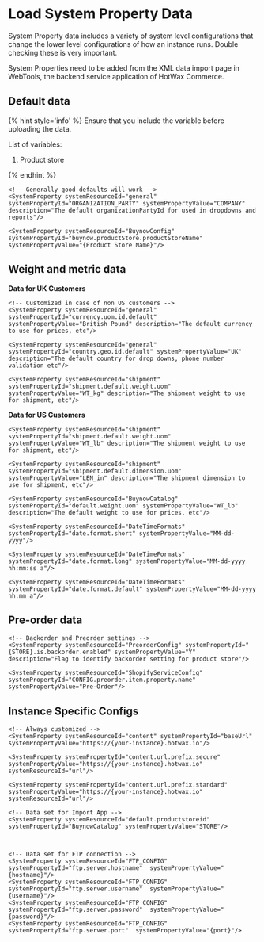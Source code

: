 # Load System Property Data

System Property data includes a variety of system level configurations that change the lower level configurations of how an instance runs. Double checking these is very important.

System Properties need to be added from the XML data import page in WebTools, the backend service application of HotWax Commerce.

## Default data

{% hint style='info' %}
Ensure that you include the variable before uploading the data.

List of variables: 
1. Product store

{% endhint %}

```
<!-- Generally good defaults will work -->
<SystemProperty systemResourceId="general" systemPropertyId="ORGANIZATION_PARTY" systemPropertyValue="COMPANY" description="The default organizationPartyId for used in dropdowns and reports"/>

<SystemProperty systemResourceId="BuynowConfig" systemPropertyId="buynow.productStore.productStoreName" systemPropertyValue="{Product Store Name}"/>
```

## Weight and metric data

**Data for UK Customers**

```
<!-- Customized in case of non US customers -->
<SystemProperty systemResourceId="general" systemPropertyId="currency.uom.id.default" systemPropertyValue="British Pound" description="The default currency to use for prices, etc"/>

<SystemProperty systemResourceId="general" systemPropertyId="country.geo.id.default" systemPropertyValue="UK" description="The default country for drop downs, phone number validation etc"/>
```

```
<SystemProperty systemResourceId="shipment" systemPropertyId="shipment.default.weight.uom" systemPropertyValue="WT_kg" description="The shipment weight to use for shipment, etc"/>
```

**Data for US Customers**
```
<SystemProperty systemResourceId="shipment" systemPropertyId="shipment.default.weight.uom" systemPropertyValue="WT_lb" description="The shipment weight to use for shipment, etc"/>

<SystemProperty systemResourceId="shipment" systemPropertyId="shipment.default.dimension.uom" systemPropertyValue="LEN_in" description="The shipment dimension to use for shipment, etc"/>
```

```
<SystemProperty systemResourceId="BuynowCatalog" systemPropertyId="default.weight.uom" systemPropertyValue="WT_lb" description="The default weight to use for prices, etc"/>

<SystemProperty systemResourceId="DateTimeFormats" systemPropertyId="date.format.short" systemPropertyValue="MM-dd-yyyy"/>

<SystemProperty systemResourceId="DateTimeFormats" systemPropertyId="date.format.long" systemPropertyValue="MM-dd-yyyy hh:mm:ss a"/>

<SystemProperty systemResourceId="DateTimeFormats" systemPropertyId="date.format.default" systemPropertyValue="MM-dd-yyyy hh:mm a"/>
```

## Pre-order data
```
<!-- Backorder and Preorder settings -->
<SystemProperty systemResourceId="PreorderConfig" systemPropertyId="{STORE}.is.backorder.enabled" systemPropertyValue="Y" description="Flag to identify backorder setting for product store"/>

<SystemProperty systemResourceId="ShopifyServiceConfig" systemPropertyId="CONFIG.preorder.item.property.name" systemPropertyValue="Pre-Order"/>
```

## Instance Specific Configs
```
<!-- Always customized -->
<SystemProperty systemResourceId="content" systemPropertyId="baseUrl" systemPropertyValue="https://{your-instance}.hotwax.io"/>

<SystemProperty systemPropertyId="content.url.prefix.secure" systemPropertyValue="https://{your-instance}.hotwax.io" systemResourceId="url"/>

<SystemProperty systemPropertyId="content.url.prefix.standard" systemPropertyValue="https://{your-instance}.hotwax.io" systemResourceId="url"/>

<!-- Data set for Import App -->
<SystemProperty systemResourceId="default.productstoreid" systemPropertyId="BuynowCatalog" systemPropertyValue="STORE"/>



<!-- Data set for FTP connection -->
<SystemProperty systemResourceId="FTP_CONFIG" systemPropertyId="ftp.server.hostname"  systemPropertyValue="{hostname}"/>
<SystemProperty systemResourceId="FTP_CONFIG" systemPropertyId="ftp.server.username"  systemPropertyValue="{username}"/>
<SystemProperty systemResourceId="FTP_CONFIG" systemPropertyId="ftp.server.password"  systemPropertyValue="{password}"/>
<SystemProperty systemResourceId="FTP_CONFIG" systemPropertyId="ftp.server.port"  systemPropertyValue="{port}"/>
```
